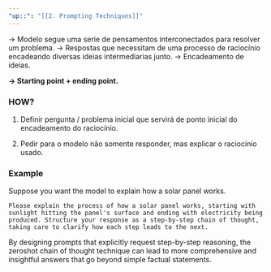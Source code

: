```yaml
---
"up::": "[[2. Prompting Techniques]]"
---
```


-> Modelo segue uma serie de pensamentos interconectados para resolver um problema.
-> Respostas que necessitam de uma processo de raciocínio encadeando diversas ideias intermediarias junto.
-> Encadeamento de ideias.


**-> Starting point + ending point.**


### HOW?

1) Definir pergunta / problema inicial que servirá de ponto inicial do encadeamento do raciocínio.

2) Pedir para o modelo não somente responder, mas explicar o raciocínio usado.


### Example

Suppose you want the model to explain how a solar panel works. 

```
Please explain the process of how a solar panel works, starting with sunlight hitting the panel's surface and ending with electricity being produced. Structure your response as a step-by-step chain of thought, taking care to clarify how each step leads to the next.
```

By designing prompts that explicitly request step-by-step reasoning, the zeroshot chain of thought technique can lead to more comprehensive and insightful answers that go beyond simple factual statements.